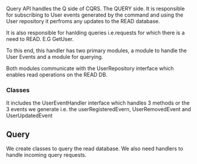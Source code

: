 Query API handles the Q side of CQRS.
The QUERY side.
It is responsible for subscribing to User events generated by the command and using the User repository
it perfroms any updates to the READ database.

It is also responsible for hanlding queries i.e.requests for which there is a need to READ.
E.G GetUser.

To this end, this handler has two primary modules, a module to handle the User Events and a
module for querying.

Both modules communicate with the UserRepository interface which enables read operations on the 
READ DB.

### Classes
It includes the UserEventHandler interface which handles 3 methods or the 3 events we generate i.e. the userRegisteredEvern, UserRemovedEvent and UserUpdatedEvent

Query
-
We create classes to query the read database.
We also need handlers to handle incoming query requests.